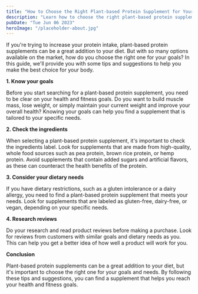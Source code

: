 ```yaml
---
title: "How to Choose the Right Plant-based Protein Supplement for Your Goals"
description: "Learn how to choose the right plant-based protein supplement to help you reach your health goals. Our guide provides tips and suggestions to make the best choice for your body."
pubDate: "Tue Jun 06 2023"
heroImage: "/placeholder-about.jpg"
---
```


If you&#39;re trying to increase your protein intake, plant-based protein supplements can be a great addition to your diet. But with so many options available on the market, how do you choose the right one for your goals? In this guide, we&#39;ll provide you with some tips and suggestions to help you make the best choice for your body.

**1. Know your goals**

Before you start searching for a plant-based protein supplement, you need to be clear on your health and fitness goals. Do you want to build muscle mass, lose weight, or simply maintain your current weight and improve your overall health? Knowing your goals can help you find a supplement that is tailored to your specific needs.

**2. Check the ingredients**

When selecting a plant-based protein supplement, it&#39;s important to check the ingredients label. Look for supplements that are made from high-quality, whole food sources such as pea protein, brown rice protein, or hemp protein. Avoid supplements that contain added sugars and artificial flavors, as these can counteract the health benefits of the protein.

**3. Consider your dietary needs**

If you have dietary restrictions, such as a gluten intolerance or a dairy allergy, you need to find a plant-based protein supplement that meets your needs. Look for supplements that are labeled as gluten-free, dairy-free, or vegan, depending on your specific needs.

**4. Research reviews**

Do your research and read product reviews before making a purchase. Look for reviews from customers with similar goals and dietary needs as you. This can help you get a better idea of how well a product will work for you.

**Conclusion**

Plant-based protein supplements can be a great addition to your diet, but it&#39;s important to choose the right one for your goals and needs. By following these tips and suggestions, you can find a supplement that helps you reach your health and fitness goals.